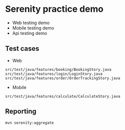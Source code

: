 # Serenity practice demo

- Web testing demo
- Mobile testing demo
- Api testing demo

## Test cases

- Web 

`src/test/java/features/booking/BookingStory.java`
`src/test/java/features/login/LoginStory.java`
`src/test/java/features/order/OrderTrackingStory.java`

- Mobile

`src/test/java/features/calculate/CalculateStory.java`


## Reporting
`mvn serenity:aggregate`